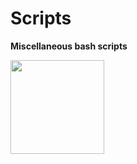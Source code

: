 # Scripts
**Miscellaneous bash scripts**






<img src="https://pics.freeicons.io/uploads/icons/png/19608875881557740376-512.png" width="150" height="150" class="center">
